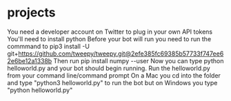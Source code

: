 # projects

You need a developer account on Twitter to plug in your own API tokens
You'll need to install python 
Before your bot will run you need to run the commmand to pip3 install -U git+https://github.com/tweepy/tweepy.git@2efe385fc69385b57733f747ee62e6be12a1338b
Then run pip install numpy --user
Now you can type python helloworld.py and your bot should begin running.
Run the helloworld.py from your command line/command prompt
On a Mac you cd into the folder and type "python3 helloworld.py" to run the bot but on Windows you type "python helloworld.py" 
